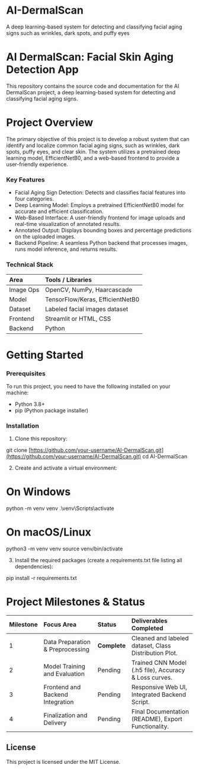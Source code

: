 # AI-DermalScan
A deep learning-based system for detecting and classifying facial aging signs such as wrinkles, dark spots, and puffy eyes

# AI DermalScan: Facial Skin Aging Detection App
This repository contains the source code and documentation for the AI DermalScan project, a deep learning-based system for detecting and classifying facial aging signs.

# Project Overview
The primary objective of this project is to develop a robust system that can identify and localize common facial aging signs, such as wrinkles, dark spots, puffy eyes, and clear skin. The system utilizes a pretrained deep learning model, EfficientNetB0, and a web-based frontend to provide a user-friendly experience.

### Key Features
* Facial Aging Sign Detection: Detects and classifies facial features into four categories.
* Deep Learning Model: Employs a pretrained EfficientNetB0 model for accurate and efficient classification.
* Web-Based Interface: A user-friendly frontend for image uploads and real-time visualization of annotated results.
* Annotated Output: Displays bounding boxes and percentage predictions on the uploaded images.
* Backend Pipeline: A seamless Python backend that processes images, runs model inference, and returns results.

### Technical Stack
| Area | Tools / Libraries |
| :--- | :--- |
| Image Ops | OpenCV, NumPy, Haarcascade |
| Model | TensorFlow/Keras, EfficientNetB0 |
| Dataset | Labeled facial images dataset |
| Frontend | Streamlit or HTML, CSS |
| Backend | Python |

# Getting Started
### Prerequisites
To run this project, you need to have the following installed on your machine:

* Python 3.8+
* pip (Python package installer)

### Installation
1. Clone this repository:

git clone [https://github.com/your-username/AI-DermalScan.git](https://github.com/your-username/AI-DermalScan.git)
cd AI-DermalScan


2. Create and activate a virtual environment:

# On Windows
python -m venv venv
.\venv\Scripts\activate

# On macOS/Linux
python3 -m venv venv
source venv/bin/activate


3. Install the required packages (create a requirements.txt file listing all dependencies):

pip install -r requirements.txt


# Project Milestones & Status
|Milestone | Focus Area | Status | Deliverables Completed |
| :--- | :--- | :--- | :--- |
| 1 | Data Preparation & Preprocessing | **Complete** | Cleaned and labeled dataset, Class Distribution Plot. |
| 2 | Model Training and Evaluation | Pending | Trained CNN Model (.h5 file), Accuracy & Loss curves. |
| 3 | Frontend and Backend Integration | Pending | Responsive Web UI, Integrated Backend Script.|
| 4 | Finalization and Delivery | Pending | Final Documentation (README), Export Functionality. |

## License
This project is licensed under the MIT License.
